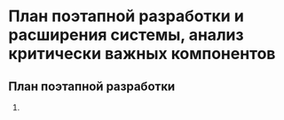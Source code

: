 # План поэтапной разработки и расширения системы, анализ критически важных компонентов #
## План поэтапной разработки ##
1. 
